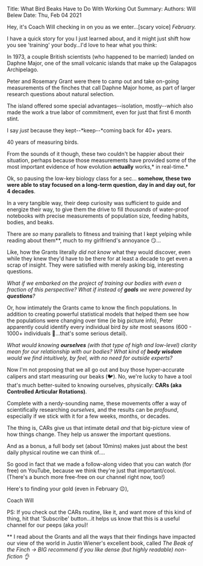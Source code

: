 Title:   What Bird Beaks Have to Do With Working Out
Summary: 
Authors: Will Belew
Date:    Thu, Feb 04 2021
        

Hey, it's Coach Will checking in on you as we enter…[scary voice] *February.*

I have a quick story for you I just learned about, and it might just shift how you see 'training' your body…I'd love to hear what you think:

In 1973, a couple British scientists (who happened to be married) landed on Daphne Major, one of the small volcanic islands that make up the Galapagos Archipelago.

Peter and Rosemary Grant were there to camp out and take on-going measurements of the finches that call Daphne Major home, as part of larger research questions about natural selection.

The island offered some special advantages--isolation, mostly--which also made the work a true labor of commitment, even for just that first 6 month stint.

I say *just* because they kept--*keep--*coming back for 40+ years.

40 years of measuring birds.

From the sounds of it though, these two couldn't be happier about their situation, perhaps because those measurements have provided some of the most important evidence of how evolution **actually** works,* in real-time.*

Ok, so pausing the low-key biology class for a sec… **somehow, these two were able to stay focused on a long-term question, day in and day out, for 4 decades**.

In a very tangible way, their deep curiosity was sufficient to guide and energize their way, to give them the drive to fill *thousands* of water-proof notebooks with precise measurements of population size, feeding habits, bodies, and beaks. 

There are *so* many parallels to fitness and training that I kept yelping while reading about them**, much to my girlfriend's annoyance 😏…

Like, how the Grants literally *did not know* what they would discover, even while they knew they'd have to be there for at least a decade to get even a scrap of insight. They were satisfied with merely asking big, interesting questions. 

*What if we embarked on the project of training our bodies with even a fraction of this perspective? What if instead of ***goals*** we were powered by ***questions***?*


Or, how intimately the Grants came to know the finch populations. In addition to creating powerful statistical models that helped them see how the populations were changing over time (ie big picture info), Peter apparently could identify every individual bird *by site* most seasons (600 - 1000+ individuals 🤯...that's some serious detail).

*What would knowing ***ourselves*** (with that type of high and low-level) clarity mean for our relationship with our bodies? What kind of ***body wisdom*** would we find intuitively, by feel, with no need for outside experts?*

Now I'm not proposing that we all go out and buy those hyper-accurate calipers and start measuring our beaks (🐦). No, we're lucky to have a tool that's much better-suited to knowing ourselves, physically: **CARs (aka Controlled Articular Rotations)**.

Complete with a nerdy-sounding name, these movements offer a way of scientifically researching *ourselves*, and the results can be *profound*, especially if we stick with it for a few weeks, months, or <gasp> decades.

The thing is, CARs give us that intimate detail *and* that big-picture view of how things change. They help us answer the important questions.

And as a bonus, a full body set (about 10mins) makes just about the best daily physical routine we can think of….

So good in fact that we made a follow-along video that you can watch (for free) on YouTube, because we think they're just that important/cool. (There's a bunch more free-free on our channel right now, too!)

Here's to finding your gold (even in February 😉),

Coach Will

PS: If you check out the CARs routine, like it, and want more of this kind of thing, hit that 'Subscribe' button...it helps us know that this is a useful channel for our peeps (aka *you*)!

** I read about the Grants and all the ways that their findings have impacted our view of the world in Justin Wiener's excellent book, called *The Beak of the Finch → BIG recommend *if you like dense (but highly readable) non-fiction* 👌*


